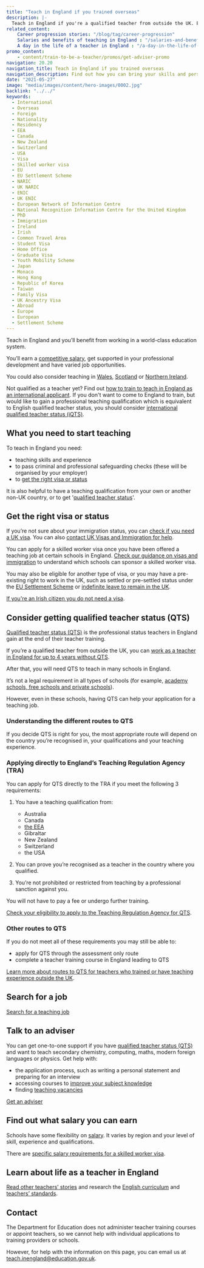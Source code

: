 ```yaml
---
title: "Teach in England if you trained overseas"
description: |-
  Teach in England if you're a qualified teacher from outside the UK. Explore the benefits of teaching in England and join a world class education system.
related_content:
    Career progression stories: "/blog/tag/career-progression"
    Salaries and benefits of teaching in England : "/salaries-and-benefits"
    A day in the life of a teacher in England : "/a-day-in-the-life-of-a-teacher"
promo_content:
    - content/train-to-be-a-teacher/promos/get-adviser-promo
navigation: 20.20
navigation_title: Teach in England if you trained overseas
navigation_description: Find out how you can bring your skills and perspective to an English classroom if you're a qualified teacher from outside the UK.
date: "2021-05-27"
image: "media/images/content/hero-images/0002.jpg"
backlink: "../../"
keywords:
  - International
  - Overseas
  - Foreign
  - Nationality
  - Residency
  - EEA
  - Canada
  - New Zealand
  - Switzerland
  - USA
  - Visa
  - Skilled worker visa
  - EU
  - EU Settlement Scheme
  - NARIC
  - UK NARIC
  - ENIC
  - UK ENIC
  - European Network of Information Centre
  - National Recognition Information Centre for the United Kingdom
  - PhD
  - Immigration
  - Ireland
  - Irish
  - Common Travel Area
  - Student Visa
  - Home Office
  - Graduate Visa
  - Youth Mobility Scheme
  - Japan
  - Monaco
  - Hong Kong
  - Republic of Korea
  - Taiwan
  - Family Visa
  - UK Ancestry Visa
  - Abroad
  - Europe
  - European
  - Settlement Scheme
---
```


Teach in England and you’ll benefit from working in a world-class education system.

You’ll earn a [competitive salary](/salaries-and-benefits), get supported in your professional development and have varied job opportunities.

You could also consider teaching in [Wales](https://educators.wales), [Scotland](https://teachinscotland.scot/) or [Northern Ireland](https://www.education-ni.gov.uk/articles/initial-teacher-education-courses-northern-ireland).

Not qualified as a teacher yet? Find out [how to train to teach in England as an international applicant](/non-uk-teachers/train-to-teach-in-england-as-an-international-student). If you don't want to come to England to train, but would like to gain a professional teaching qualification which is equivalent to English qualified teacher status, you should consider [international qualified teacher status (iQTS)](/non-uk-teachers/international-qualified-teacher-status).

## What you need to start teaching

To teach in England you need:

* teaching skills and experience
* to pass criminal and professional safeguarding checks (these will be organised by your employer)
* to [get the right visa or status](#get-the-right-visa-or-status)

It is also helpful to have a teaching qualification from your own or another non-UK country, or to get '[qualified teacher status](#consider-getting-qualified-teacher-status)'.

## Get the right visa or status

If you’re not sure about your immigration status, you can [check if you need a UK visa](https://www.gov.uk/check-uk-visa). You can also [contact UK Visas and Immigration for help](https://www.gov.uk/contact-ukvi-inside-outside-uk).

You can apply for a skilled worker visa once you have been offered a teaching job at certain schools in England. [Check our guidance on visas and immigration](https://www.gov.uk/government/publications/teach-in-england-if-you-qualified-outside-the-uk/teach-in-england-if-you-qualified-outside-the-uk#visas-and-immigration) to understand which schools can sponsor a skilled worker visa. 

You may also be eligible for another type of visa, or you may have a pre-existing right to work in the UK, such as settled or pre-settled status under the [EU Settlement Scheme](https://www.gov.uk/settled-status-eu-citizens-families) or [indefinite leave to remain in the UK](https://www.gov.uk/guidance/indefinite-leave-to-remain-in-the-uk).

[If you're an Irish citizen you do not need a visa](https://www.gov.uk/government/publications/common-travel-area-guidance).

## Consider getting qualified teacher status (QTS)

[Qualified teacher status (QTS)](https://www.gov.uk/guidance/qualified-teacher-status-qts) is the professional status teachers in England gain at the end of their teacher training.

If you’re a qualified teacher from outside the UK, you can [work as a teacher in England for up to 4 years without QTS](https://www.gov.uk/government/publications/apply-for-qualified-teacher-status-qts-if-you-teach-outside-the-uk/routes-to-qualified-teacher-status-qts-for-teachers-and-those-with-teaching-experience-outside-the-uk#qts-exemption-for-teachers-from-outside-the-uk).

After that, you will need QTS to teach in many schools in England.

It’s not a legal requirement in all types of schools (for example, [academy schools, free schools and private schools](https://www.gov.uk/types-of-school)).

However, even in these schools, having QTS can help your application for a teaching job.

### Understanding the different routes to QTS

If you decide QTS is right for you, the most appropriate route will depend on the country you’re recognised in, your qualifications and your teaching experience.

### Applying directly to England’s Teaching Regulation Agency (TRA)

You can apply for QTS directly to the TRA if you meet the following 3 requirements:

1. You have a teaching qualification from:

	* Australia
	* Canada
	* [the EEA](https://www.gov.uk/eu-eea)
	* Gibraltar
	* New Zealand
	* Switzerland
	* the USA
  
1. You can prove you’re recognised as a teacher in the country where you qualified.

1. You’re not prohibited or restricted from teaching by a professional sanction against you.

You will not have to pay a fee or undergo further training. 

[Check your eligibility to apply to the Teaching Regulation Agency for QTS](https://apply-for-qts-in-england.education.gov.uk/eligibility/start).

### Other routes to QTS

If you do not meet all of these requirements you may still be able to:

* apply for QTS through the assessment only route
* complete a teacher training course in England leading to QTS

[Learn more about routes to QTS for teachers who trained or have teaching experience outside the UK](https://www.gov.uk/government/publications/apply-for-qualified-teacher-status-qts-if-you-teach-outside-the-uk/routes-to-qualified-teacher-status-qts-for-teachers-and-those-with-teaching-experience-outside-the-uk#qts-exemption-for-teachers-from-outside-the-uk).

## Search for a job

<p class="call-to-action__action">
  <a href="https://teaching-vacancies.service.gov.uk/?utm_source=int_teacher_recruitment&utm_medium=referral&utm_campaign=AY21-22">Search for a teaching <span>job</span></a>
</p>

## Talk to an adviser

You can get one-to-one support if you have [qualified teacher status (QTS)](https://www.gov.uk/government/publications/qualified-teacher-status-routes-to-qts-for-teachers-and-those-with-teaching-experience-outside-the-uk) and want to teach secondary chemistry, computing, maths, modern foreign languages or physics. Get help with:

* the application process, such as writing a personal statement and preparing for an interview
* accessing courses to [improve your subject knowledge](/train-to-be-a-teacher/subject-knowledge-enhancement)
* finding [teaching vacancies](https://teaching-vacancies.service.gov.uk/)

<p class="call-to-action__action">
  <a href="/tta-service">Get an <span>adviser</span></a>
</p>

## Find out what salary you can earn

Schools have some flexibility on [salary](/salaries-and-benefits). It varies by region and your level of skill, experience and qualifications.

There are [specific salary requirements for a skilled worker visa](https://www.gov.uk/government/publications/teach-in-england-if-you-qualified-outside-the-uk/teach-in-england-if-you-qualified-outside-the-uk#visas-and-immigration).

## Learn about life as a teacher in England

[Read other teachers’ stories](/blog) and research the [English curriculum](https://www.gov.uk/national-curriculum) and [teachers’ standards](https://www.gov.uk/government/publications/teachers-standards).

## Contact
The Department for Education does not administer teacher training courses or appoint teachers, so we cannot help with individual applications to training providers or schools.

However, for help with the information on this page, you can email us at teach.inengland@education.gov.uk.
